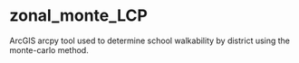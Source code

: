 # zonal_monte_LCP
ArcGIS arcpy tool used to determine school walkability by district using the monte-carlo method.
